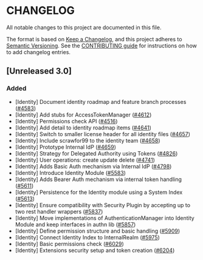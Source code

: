 # CHANGELOG
All notable changes to this project are documented in this file.

The format is based on [Keep a Changelog](https://keepachangelog.com/en/1.0.0/), and this project adheres to [Semantic Versioning](https://semver.org/spec/v2.0.0.html). See the [CONTRIBUTING guide](./CONTRIBUTING.md#Changelog) for instructions on how to add changelog entries.

## [Unreleased 3.0]
### Added
- [Identity] Document identity roadmap and feature branch processes ([#4583](https://github.com/opensearch-project/OpenSearch/pull/4583))
- [Identity] Add stubs for AccessTokenManager  ([#4612](https://github.com/opensearch-project/OpenSearch/pull/4612))
- [Identity] Permissions check API ([#4516](https://github.com/opensearch-project/OpenSearch/pull/4516))
- [Identity] Add detail to identity roadmap items ([#4641](https://github.com/opensearch-project/OpenSearch/pull/4641))
- [Identity] Switch to smaller license header for all identity files ([#4657](https://github.com/opensearch-project/OpenSearch/pull/4657))
- [Identity] Include scrawfor99 to the identity team ([#4658](https://github.com/opensearch-project/OpenSearch/pull/4658))
- [Identity] Prototype Internal IdP ([#4659](https://github.com/opensearch-project/OpenSearch/pull/4659))
- [Identity] Strategy for Delegated Authority using Tokens ([#4826](https://github.com/opensearch-project/OpenSearch/pull/4826))
- [Identity] User operations: create update delete ([#4741](https://github.com/opensearch-project/OpenSearch/pull/4741))
- [Identity] Adds Basic Auth mechanism via Internal IdP ([#4798](https://github.com/opensearch-project/OpenSearch/pull/4798))
- [Identity] Introduce Identity Module ([#5583](https://github.com/opensearch-project/OpenSearch/pull/5583))
- [Identity] Adds Bearer Auth mechanism via internal token handling ([#5611](https://github.com/opensearch-project/OpenSearch/pull/5611))
- [Identity] Persistence for the Identity module using a System Index ([#5613](https://github.com/opensearch-project/OpenSearch/pull/5613))
- [Identity] Ensure compatibility with Security Plugin by accepting up to two rest handler wrappers ([#5837](https://github.com/opensearch-project/OpenSearch/pull/5837))
- [Identity] Move implementations of AuthenticationManager into Identity Module and keep interfaces in authn lib ([#5857](https://github.com/opensearch-project/OpenSearch/pull/5857))
- [Identity] Define permission structure and basic handling ([#5909](https://github.com/opensearch-project/OpenSearch/pull/5909))
- [Identity] Connect Identity Index to InternalRealm ([#5975](https://github.com/opensearch-project/OpenSearch/pull/5975))
- [Identity] Basic permissions check ([#6029](https://github.com/opensearch-project/OpenSearch/pull/6029))
- [Identity] Extensions security setup and token creation ([#6204](https://github.com/opensearch-project/OpenSearch/pull/6204))
